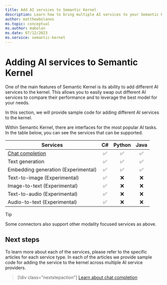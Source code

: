 ```yaml
---
title: Add AI services to Semantic Kernel
description: Learn how to bring multiple AI services to your Semantic Kernel project.
author: matthewbolanos
ms.topic: conceptual
ms.author: mabolan
ms.date: 07/12/2023
ms.service: semantic-kernel
---
```


# Adding AI services to Semantic Kernel

One of the main features of Semantic Kernel is its ability to add different AI services to the kernel. This allows you to easily swap out different AI services to compare their performance and to leverage the best model for your needs. 

In this section, we will provide sample code for adding different AI services to the kernel.

Within Semantic Kernel, there are interfaces for the most popular AI tasks. In the table below, you can see the services that can be supported.

| Services                                       |  C#  | Python | Java |
|------------------------------------------------|:----:|:------:|:----:|
| [Chat completion](./chat-completion/index.md)  | ✅ | ✅ | ✅ |
| Text generation                                | ✅ | ✅ | ✅ |
| Embedding generation (Experimental)            | ✅ | ✅ | ✅ |
| Text-to-image  (Experimental)                  | ✅ | ❌ | ❌ |
| Image-to-text (Experimental)                   | ✅ | ❌ | ❌ |
| Text-to-audio (Experimental)                   | ✅ | ❌ | ❌ | 
| Audio-to-text (Experimental)                   | ✅ | ❌ | ❌ | 

> [!TIP]
> Some connectors also support other modality focused services as above.

## Next steps
To learn more about each of the services, please refer to the specific articles for each service type. In each of the articles we provide sample code for adding the service to the kernel across multiple AI service providers.

> [!div class="nextstepaction"]
> [Learn about chat completion](./chat-completion/index.md)